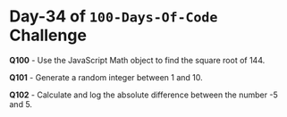 # Day-34 of `100-Days-Of-Code` Challenge

**Q100** - Use the JavaScript Math object to find the square root of 144.

**Q101** - Generate a random integer between 1 and 10.

**Q102** - Calculate and log the absolute difference between the number -5 and 5.

 





 
 

 


 


 

 
 
 


 